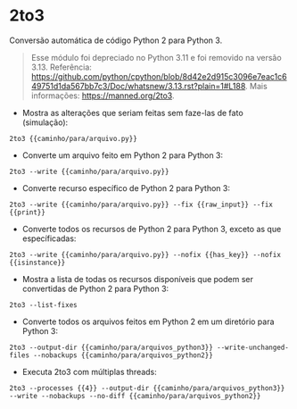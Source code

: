 # 2to3

Conversão automática de código Python 2 para Python 3.
> Esse módulo foi depreciado no Python 3.11 e foi removido na versão 3.13.
> Referência: <https://github.com/python/cpython/blob/8d42e2d915c3096e7eac1c649751d1da567bb7c3/Doc/whatsnew/3.13.rst?plain=1#L188>.
> Mais informações: <https://manned.org/2to3>.

- Mostra as alterações que seriam feitas sem faze-las de fato (simulação):

`2to3 {{caminho/para/arquivo.py}}`

- Converte um arquivo feito em Python 2 para Python 3:

`2to3 --write {{caminho/para/arquivo.py}}`

- Converte recurso específico de Python 2 para Python 3:

`2to3 --write {{caminho/para/arquivo.py}} --fix {{raw_input}} --fix {{print}}`

- Converte todos os recursos de Python 2 para Python 3, exceto as que específicadas:

`2to3 --write {{caminho/para/arquivo.py}} --nofix {{has_key}} --nofix {{isinstance}}`

- Mostra a lista de todas os recursos disponíveis que podem ser convertidas de Python 2 para Python 3:

`2to3 --list-fixes`

- Converte todos os arquivos feitos em Python 2 em um diretório para Python 3:

`2to3 --output-dir {{caminho/para/arquivos_python3}} --write-unchanged-files --nobackups {{caminho/para/arquivos_python2}}`

- Executa 2to3 com múltiplas threads:

`2to3 --processes {{4}} --output-dir {{caminho/para/arquivos_python3}} --write --nobackups --no-diff {{caminho/para/arquivos_python2}}`
